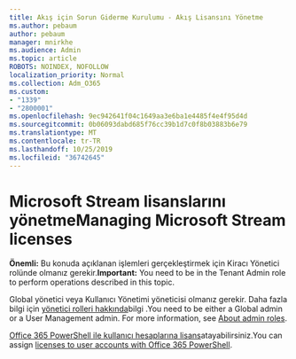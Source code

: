 ```yaml
---
title: Akış için Sorun Giderme Kurulumu - Akış Lisansını Yönetme
ms.author: pebaum
author: pebaum
manager: mnirkhe
ms.audience: Admin
ms.topic: article
ROBOTS: NOINDEX, NOFOLLOW
localization_priority: Normal
ms.collection: Adm_O365
ms.custom:
- "1339"
- "2800001"
ms.openlocfilehash: 9ec942641f04c1649aa3e6ba1e4485f4e4f95d4d
ms.sourcegitcommit: 0b06093dabd685f76cc39b1d7c0f8b03883b6e79
ms.translationtype: MT
ms.contentlocale: tr-TR
ms.lasthandoff: 10/25/2019
ms.locfileid: "36742645"
---
```

# <a name="managing-microsoft-stream-licenses"></a><span data-ttu-id="12694-102">Microsoft Stream lisanslarını yönetme</span><span class="sxs-lookup"><span data-stu-id="12694-102">Managing Microsoft Stream licenses</span></span>

<span data-ttu-id="12694-103">**Önemli:** Bu konuda açıklanan işlemleri gerçekleştirmek için Kiracı Yönetici rolünde olmanız gerekir.</span><span class="sxs-lookup"><span data-stu-id="12694-103">**Important:** You need to be in the Tenant Admin role to perform operations described in this topic.</span></span>

<span data-ttu-id="12694-104">Global yönetici veya Kullanıcı Yönetimi yöneticisi olmanız gerekir. Daha fazla bilgi için [yönetici rolleri hakkında](https://docs.microsoft.com/office365/admin/add-users/about-admin-roles)bilgi .</span><span class="sxs-lookup"><span data-stu-id="12694-104">You need to be either a Global admin or a User Management admin. For more information, see [About admin roles](https://docs.microsoft.com/office365/admin/add-users/about-admin-roles).</span></span>

<span data-ttu-id="12694-105">[Office 365 PowerShell ile kullanıcı hesaplarına lisans](https://go.microsoft.com/fwlink/p/?linkid=850410)atayabilirsiniz.</span><span class="sxs-lookup"><span data-stu-id="12694-105">You can assign [licenses to user accounts with Office 365 PowerShell](https://go.microsoft.com/fwlink/p/?linkid=850410).</span></span>
